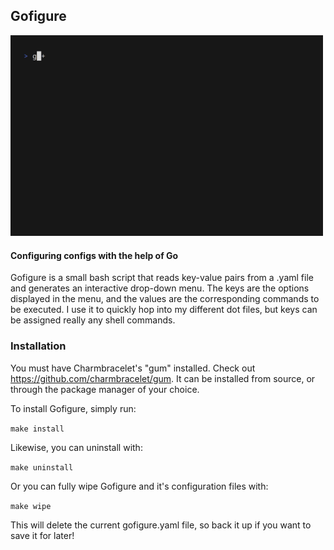 ## Gofigure
<img src="https://github.com/Skyfire13/gofigure/blob/master/demo.gif" width="500">

#### Configuring configs with the help of Go

Gofigure is a small bash script that reads key-value pairs
from a .yaml file and generates an interactive drop-down menu. 
The keys are the options displayed in the menu, and the values
are the corresponding commands to be executed. I use it to
quickly hop into my different dot files, but keys can be 
assigned really any shell commands.

### Installation
You must have Charmbracelet's "gum" installed. Check out
https://github.com/charmbracelet/gum.
It can be installed from source, or through
the package manager of your choice.

To install Gofigure, simply run:

```make install```

Likewise, you can uninstall with:

```make uninstall```

Or you can fully wipe Gofigure and it's configuration files with:

```make wipe```

This will delete the current gofigure.yaml file, so back it up if you want to save it for later!
